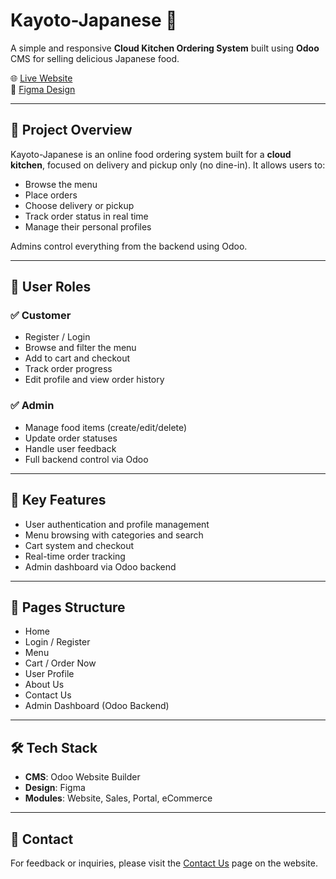 # Kayoto-Japanese 🍱

A simple and responsive **Cloud Kitchen Ordering System** built using **Odoo** CMS for selling delicious Japanese food.

🌐 [Live Website](https://kyoto-japanese.odoo.com/)  
🎨 [Figma Design](https://www.figma.com/design/L8n3s86ryCtak3IcPXRTAR/Kayoto-food?node-id=0-1&t=hecYxbLtcVTY6Kkx-1)

---

## 🚀 Project Overview

Kayoto-Japanese is an online food ordering system built for a **cloud kitchen**, focused on delivery and pickup only (no dine-in). It allows users to:

- Browse the menu
- Place orders
- Choose delivery or pickup
- Track order status in real time
- Manage their personal profiles

Admins control everything from the backend using Odoo.

---

## 👤 User Roles

### ✅ Customer
- Register / Login
- Browse and filter the menu
- Add to cart and checkout
- Track order progress
- Edit profile and view order history

### ✅ Admin
- Manage food items (create/edit/delete)
- Update order statuses
- Handle user feedback
- Full backend control via Odoo

---

## 🧩 Key Features

- User authentication and profile management  
- Menu browsing with categories and search  
- Cart system and checkout  
- Real-time order tracking  
- Admin dashboard via Odoo backend  

---

## 📁 Pages Structure

- Home
- Login / Register
- Menu
- Cart / Order Now
- User Profile
- About Us
- Contact Us
- Admin Dashboard (Odoo Backend)

---

## 🛠 Tech Stack

- **CMS**: Odoo Website Builder  
- **Design**: Figma  
- **Modules**: Website, Sales, Portal, eCommerce
---

## 📩 Contact

For feedback or inquiries, please visit the [Contact Us](https://kyoto-japanese.odoo.com/contactus) page on the website.

